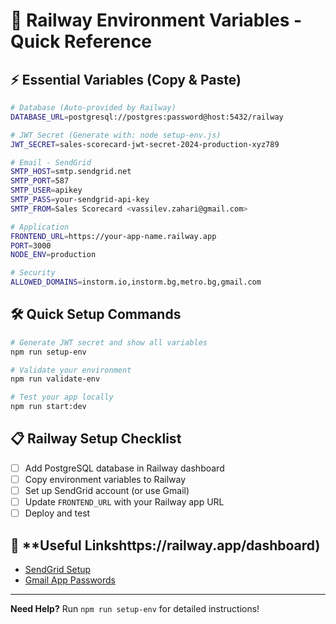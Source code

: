 # 🚀 Railway Environment Variables - Quick Reference

## ⚡ **Essential Variables (Copy & Paste)**

```bash
# Database (Auto-provided by Railway)
DATABASE_URL=postgresql://postgres:password@host:5432/railway

# JWT Secret (Generate with: node setup-env.js)
JWT_SECRET=sales-scorecard-jwt-secret-2024-production-xyz789

# Email - SendGrid
SMTP_HOST=smtp.sendgrid.net
SMTP_PORT=587
SMTP_USER=apikey
SMTP_PASS=your-sendgrid-api-key
SMTP_FROM=Sales Scorecard <vassilev.zahari@gmail.com>

# Application
FRONTEND_URL=https://your-app-name.railway.app
PORT=3000
NODE_ENV=production

# Security
ALLOWED_DOMAINS=instorm.io,instorm.bg,metro.bg,gmail.com
```

## 🛠️ **Quick Setup Commands**

```bash
# Generate JWT secret and show all variables
npm run setup-env

# Validate your environment
npm run validate-env

# Test your app locally
npm run start:dev
```

## 📋 **Railway Setup Checklist**

- [ ] Add PostgreSQL database in Railway dashboard
- [ ] Copy environment variables to Railway
- [ ] Set up SendGrid account (or use Gmail)
- [ ] Update `FRONTEND_URL` with your Railway app URL
- [ ] Deploy and test

## 🔗 **Useful Linkshttps://railway.app/dashboard)
- [SendGrid Setup](https://sendgrid.com/docs/for-developers/sending-email/api-getting-started/)
- [Gmail App Passwords](https://support.google.com/accounts/answer/185833)

---

**Need Help?** Run `npm run setup-env` for detailed instructions!
